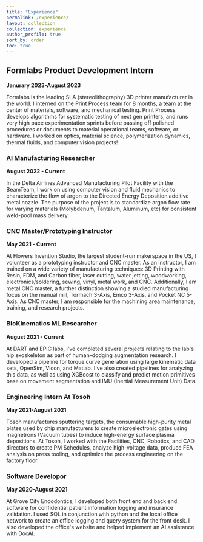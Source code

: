 ```yaml
---
title: "Experience"
permalink: /experience/
layout: collection
collection: experience
author_profile: true
sort_by: order
toc: true
---
```


## Formlabs Product Development Intern

**Janurary 2023-August 2023**

Formlabs is the leading SLA (stereolithography) 3D printer manufacturer in the world. I interned on the Print Process team for 8 months, a team at the center of materials, software, and mechanical testing. Print Process develops algorithms for systematic testing of next gen printers, and runs very high pace experimentation sprints before passing off polished procedures or documents to material operational teams, software, or hardware. I worked on optics, material science, polymerization dynamics, thermal fluids, and computer vision projects!

### AI Manufacturing Researcher

**August 2022 - Current**

In the Delta Airlines Advanced Manufacturing Pilot Facility with the BeamTeam, I work on using computer vision and fluid mechanics to characterize the flow of argon to the Directed Energy Deposition additive metal nozzle. The purpose of the project is to standardize argon flow rate for varying materials (Molybdenum, Tantalum, Aluminum, etc) for consistent weld-pool mass delivery.

### CNC Master/Prototyping Instructor

**May 2021 - Current**

At Flowers Invention Studio, the largest student-run makerspace in the US, I volunteer as a prototyping instructor and CNC master. As an instructor, I am trained on a wide variety of manufacturing techniques: 3D Printing with Resin, FDM, and Carbon fiber, laser cutting, water jetting, woodworking, electronics/soldering, sewing, vinyl, metal work, and CNC. Additionally, I am metal CNC master, a further distinction showing a studied manufacturing focus on the manual mill, Tormach 3-Axis, Emco 3-Axis, and Pocket NC 5-Axis. As CNC master, I am responsible for the machining area maintenance, training, and research projects.

### BioKinematics ML Researcher

**August 2021 - Current**

At DART and EPIC labs, I've completed several projects relating to the lab's hip exoskeleton as part of human-dodging augmentation research. I developed a pipeline for torque curve generation using large kinematic data sets, OpenSim, Vicon, and Matlab. I've also created pipelines for analyzing this data, as well as using XGBoost to classify and predict motion primitives base on movement segmentation and IMU (Inertial Measurement Unit) Data.

### Engineering Intern At Tosoh

**May 2021-August 2021**

Tosoh manufactures sputtering targets, the consumable high-purity metal plates used by chip manufacturers to create microelectronic gates using magnetrons (Vacuum tubes) to induce high-energy surface plasma depositions. At Tosoh, I worked with the Facilities, CNC, Robotics, and CAD directors to create PM Schedules, analyze high-voltage data, produce FEA analysis on press tooling, and optimize the process engineering on the factory floor.

### Software Developor

**May 2020-August 2021**

At Grove City Endodontics, I developed both front end and back end software for confidential patient information logging and insurance validation. I used SQL in conjunction with python and the local office network to create an office logging and query system for the front desk. I also developed the office's website and helped implement an AI assistance with DocAI.